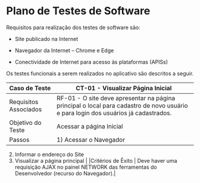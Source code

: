 # Plano de Testes de Software

Requisitos para realização dos testes de software são:

- Site publicado na Internet

- Navegador da Internet – Chrome e Edge

-	Conectividade de Internet para acesso às plataformas (APISs)

Os testes funcionais a serem realizados no aplicativo são descritos a seguir.


|     Caso de Teste               |       CT-01  - Visualizar Página Inicial                                                  |
|---------------------------------|-------------------------------------------------------------------------------------------|
|Requisitos Associados            |RF-01 - O site deve apresentar na página principal o local para cadastro de novo usuário e para login dos usuários já cadastrados.                                                                                                                                   | 
|Objetivo do Teste                | Acessar a página Inicial                                                                   | 
|Passos                           | 1) Acessar o Navegador
2) Informar o endereço do Site
3) Visualizar a página principal       |
|Critérios de Êxito               | Deve haver uma requisição AJAX no painel NETWORK das ferramentas do Desenvolvedor (recurso do Navegador).|



